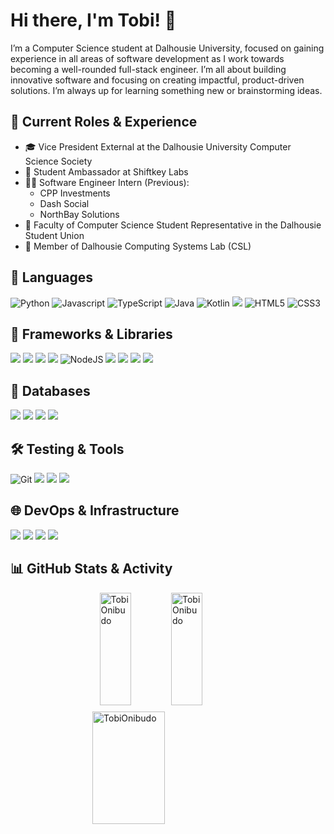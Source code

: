 # Hi there, I'm Tobi! 👋

 I’m a Computer Science student at Dalhousie University, focused on gaining experience in all areas of software development as I work towards becoming a well-rounded full-stack engineer. I’m all about building innovative software and focusing on creating impactful, product-driven solutions. I’m always up for learning something new or brainstorming ideas. 

## 🎯 Current Roles & Experience
- 🎓 Vice President External at the Dalhousie University Computer Science Society
- 💼 Student Ambassador at Shiftkey Labs
- 👨‍💻 Software Engineer Intern (Previous):
  - CPP Investments
  - Dash Social  
  - NorthBay Solutions
- 📢 Faculty of Computer Science Student Representative in the Dalhousie Student Union
- 🔬 Member of Dalhousie Computing Systems Lab (CSL)

## 🔧 Languages
<p align="left">
  <img src="https://img.shields.io/badge/python-3670A0?style=for-the-badge&logo=python&logoColor=ffdd54" alt="Python"/>
  <img src="https://img.shields.io/badge/javascript-%23323330.svg?style=for-the-badge&logo=javascript&logoColor=%23F7DF1E" alt="Javascript"/>
  <img src="https://img.shields.io/badge/typescript-%23007ACC.svg?style=for-the-badge&logo=typescript&logoColor=white" alt="TypeScript"/>
  <img src="https://img.shields.io/badge/java-%23ED8B00.svg?style=for-the-badge&logo=openjdk&logoColor=white" alt="Java"/>
  <img src="https://img.shields.io/badge/kotlin-%237F52FF.svg?style=for-the-badge&logo=kotlin&logoColor=white" alt="Kotlin"/>
  <img src="https://img.shields.io/badge/c-%2300599C.svg?style=for-the-badge&logo=c&logoColor=white"/>
  <img src="https://img.shields.io/badge/html5-%23E34F26.svg?style=for-the-badge&logo=html5&logoColor=white" alt="HTML5"/>
  <img src="https://img.shields.io/badge/css3-%231572B6.svg?style=for-the-badge&logo=css3&logoColor=white" alt="CSS3"/>
</p>

## 🚀 Frameworks & Libraries
<p align="left">
  <img src="https://img.shields.io/badge/React-61DAFB?logo=react&logoColor=black&style=for-the-badge"/>
  <img src="https://img.shields.io/badge/Vue.js-4FC08D?style=for-the-badge&logo=vue.js&logoColor=white"/>
  <img src="https://img.shields.io/badge/tailwindcss-%2338B2AC.svg?style=for-the-badge&logo=tailwind-css&logoColor=white"/>
  <img src="https://img.shields.io/badge/bootstrap-%238511FA.svg?style=for-the-badge&logo=bootstrap&logoColor=white"/>
  <img src="https://img.shields.io/badge/node.js-6DA55F?style=for-the-badge&logo=node.js&logoColor=white" alt="NodeJS"/>
  <img src="https://img.shields.io/badge/express.js-%23404d59.svg?style=for-the-badge&logo=express&logoColor=%2361DAFB"/>
  <img src="https://img.shields.io/badge/flask-%23000.svg?style=for-the-badge&logo=flask&logoColor=white"/>
  <img src="https://img.shields.io/badge/celery-%2337814A.svg?style=for-the-badge&logo=celery&logoColor=white"/>
  <img src="https://img.shields.io/badge/Next-black?style=for-the-badge&logo=next.js&logoColor=white"/>
</p>

## 💾 Databases
<p align="left">
  <img src="https://img.shields.io/badge/MongoDB-%234ea94b.svg?style=for-the-badge&logo=mongodb&logoColor=white"/>
  <img src="https://img.shields.io/badge/postgres-%23316192.svg?style=for-the-badge&logo=postgresql&logoColor=white"/>
  <img src="https://img.shields.io/badge/mysql-4479A1.svg?style=for-the-badge&logo=mysql&logoColor=white"/>
  <img src="https://img.shields.io/badge/sqlite-%2307405e.svg?style=for-the-badge&logo=sqlite&logoColor=white"/>
</p>

## 🛠️ Testing & Tools
<p align="left">
  <img src="https://img.shields.io/badge/git-%23F05033.svg?style=for-the-badge&logo=git&logoColor=white" alt="Git"/>
  <img src="https://img.shields.io/badge/Jest-C21325?style=for-the-badge&logo=jest&logoColor=white"/>
  <img src="https://img.shields.io/badge/JUnit-25A162?style=for-the-badge&logo=junit5&logoColor=white"/>
  <img src="https://img.shields.io/badge/pytest-0A9EDC?style=for-the-badge&logo=pytest&logoColor=white"/>
</p>

## 🌐 DevOps & Infrastructure
<p align="left">
  <img src="https://img.shields.io/badge/docker-%230db7ed.svg?style=for-the-badge&logo=docker&logoColor=white"/>
  <img src="https://img.shields.io/badge/terraform-%235835CC.svg?style=for-the-badge&logo=terraform&logoColor=white"/>
  <img src="https://img.shields.io/badge/Apache%20Maven-C71A36?style=for-the-badge&logo=Apache%20Maven&logoColor=white"/>
  <img src="https://img.shields.io/badge/Gradle-02303A.svg?style=for-the-badge&logo=Gradle&logoColor=white"/>
</p>

## 📊 GitHub Stats & Activity
<div style="display: flex; flex-direction: column; align-items: center; gap: 10px;">
  <div style="display: flex; gap: 10px;">
    <img width="48%" height="180px" src="https://github-readme-stats.vercel.app/api?username=TobiOnibudo&theme=github_dark&hide_border=false&include_all_commits=true&count_private=true&show_icons=true" alt="TobiOnibudo" />
    <img width="48%" height="180px" src="https://github-readme-stats.vercel.app/api/top-langs/?username=TobiOnibudo&theme=github_dark&hide_border=false&include_all_commits=true&count_private=false&layout=compact" alt="TobiOnibudo" />
  </div>
  <img width="48%" height="180px" src="https://github-readme-streak-stats.herokuapp.com/?user=TobiOnibudo&theme=holi-theme&hide_border=false" alt="TobiOnibudo" />
</div>
